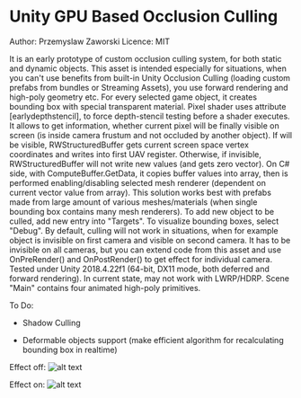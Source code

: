 # Unity GPU Based Occlusion Culling

Author: Przemyslaw Zaworski 
Licence: MIT

It is an early prototype of custom occlusion culling system, for both static and dynamic objects. This asset is intended especially for situations, when 
you can't use benefits from built-in Unity Occlusion Culling (loading custom prefabs from bundles or Streaming Assets), you use forward rendering and high-poly geometry etc.
For every selected game object, it creates bounding box with special transparent material. Pixel shader uses attribute
[earlydepthstencil], to force depth-stencil testing before a shader executes. It allows to get information,
whether current pixel will be finally visible on screen (is inside camera frustum and not occluded by another object).
If will be visible, RWStructuredBuffer gets current screen space vertex coordinates and writes into first UAV register. Otherwise, if invisible, 
RWStructuredBuffer will not write new values (and gets zero vector). On C# side, with ComputeBuffer.GetData, it copies
buffer values into array, then is performed enabling/disabling selected mesh renderer (dependent on current vector value from array).
This solution works best with prefabs made from large amount of various meshes/materials (when single bounding box contains many mesh renderers).
To add new object to be culled, add new entry into "Targets". To visualize bounding boxes, select "Debug".
By default, culling will not work in situations, when for example object is invisible on first camera and visible on second camera. It has to be invisible
on all cameras, but you can extend code from this asset and use OnPreRender() and OnPostRender() to get effect for individual camera.
Tested under Unity 2018.4.22f1 (64-bit, DX11 mode, both deferred and forward rendering). In current state, may not work with LWRP/HDRP. 
Scene "Main" contains four animated high-poly primitives.

To Do:

* Shadow Culling

* Deformable objects support (make efficient algorithm for recalculating bounding box in realtime) 


Effect off:
![alt text](CullingOff.gif)


Effect on:
![alt text](CullingOn.gif)
